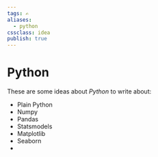 ```yaml
---
tags: ✍️
aliases: 
  - python
cssclass: idea
publish: true
---
```

# Python
These are some ideas about _Python_ to write about:

- Plain Python
- Numpy
- Pandas
- Statsmodels
- Matplotlib
- Seaborn
- 